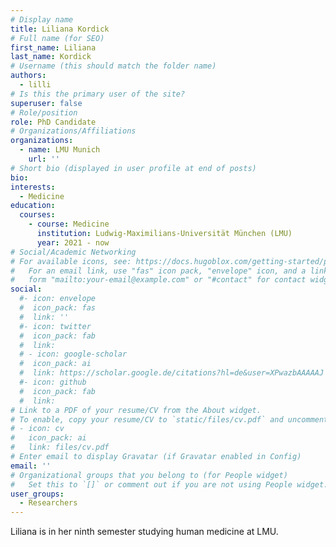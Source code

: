 ```yaml
---
# Display name
title: Liliana Kordick
# Full name (for SEO)
first_name: Liliana
last_name: Kordick
# Username (this should match the folder name)
authors:
  - lilli
# Is this the primary user of the site?
superuser: false
# Role/position
role: PhD Candidate
# Organizations/Affiliations
organizations:
  - name: LMU Munich
    url: ''
# Short bio (displayed in user profile at end of posts)
bio: 
interests:
  - Medicine
education:
  courses:
    - course: Medicine
      institution: Ludwig-Maximilians-Universität München (LMU)
      year: 2021 - now
# Social/Academic Networking
# For available icons, see: https://docs.hugoblox.com/getting-started/page-builder/#icons
#   For an email link, use "fas" icon pack, "envelope" icon, and a link in the
#   form "mailto:your-email@example.com" or "#contact" for contact widget.
social:
  #- icon: envelope
  #  icon_pack: fas
  #  link: ''
  #- icon: twitter
  #  icon_pack: fab
  #  link:
  # - icon: google-scholar
  #  icon_pack: ai
  #  link: https://scholar.google.de/citations?hl=de&user=XPwazbAAAAAJ
  #- icon: github
  #  icon_pack: fab
  #  link:
# Link to a PDF of your resume/CV from the About widget.
# To enable, copy your resume/CV to `static/files/cv.pdf` and uncomment the lines below.
# - icon: cv
#   icon_pack: ai
#   link: files/cv.pdf
# Enter email to display Gravatar (if Gravatar enabled in Config)
email: ''
# Organizational groups that you belong to (for People widget)
#   Set this to `[]` or comment out if you are not using People widget.
user_groups:
  - Researchers
---
```

Liliana is in her ninth semester studying human medicine at LMU. 

